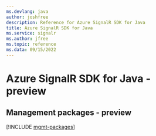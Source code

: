 ```yaml
---
ms.devlang: java
author: joshfree
description: Reference for Azure SignalR SDK for Java
title: Azure SignalR SDK for Java
ms.service: signalr
ms.author: jfree
ms.topic: reference
ms.data: 09/15/2022
---
```

# Azure SignalR SDK for Java - preview

## Management packages - preview
[!INCLUDE [mgmt-packages](signalr-mgmt-index.md)]